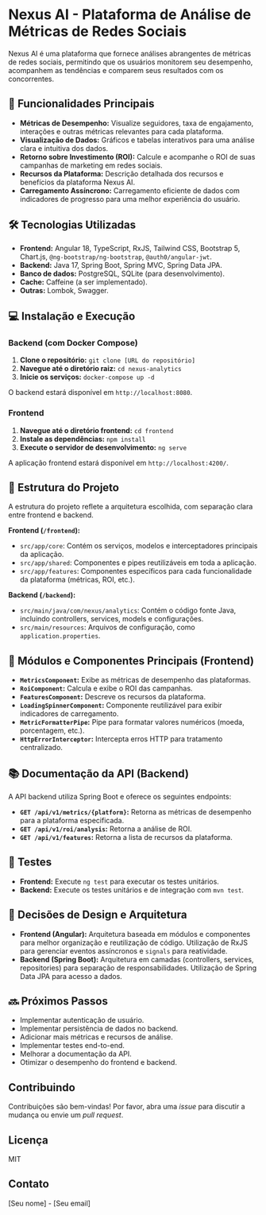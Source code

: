 # Nexus AI - Plataforma de Análise de Métricas de Redes Sociais

Nexus AI é uma plataforma que fornece análises abrangentes de métricas de redes sociais, permitindo que os usuários monitorem seu desempenho, acompanhem as tendências e comparem seus resultados com os concorrentes.

## 🚀 Funcionalidades Principais

- **Métricas de Desempenho:** Visualize seguidores, taxa de engajamento, interações e outras métricas relevantes para cada plataforma.
- **Visualização de Dados:** Gráficos e tabelas interativos para uma análise clara e intuitiva dos dados.
- **Retorno sobre Investimento (ROI):** Calcule e acompanhe o ROI de suas campanhas de marketing em redes sociais.
- **Recursos da Plataforma:** Descrição detalhada dos recursos e benefícios da plataforma Nexus AI.
- **Carregamento Assíncrono:**  Carregamento eficiente de dados com indicadores de progresso para uma melhor experiência do usuário.

## 🛠️ Tecnologias Utilizadas

- **Frontend:** Angular 18, TypeScript, RxJS, Tailwind CSS, Bootstrap 5, Chart.js, `@ng-bootstrap/ng-bootstrap`,  `@auth0/angular-jwt`.
- **Backend:** Java 17, Spring Boot, Spring MVC, Spring Data JPA.
- **Banco de dados:** PostgreSQL, SQLite (para desenvolvimento).
- **Cache:** Caffeine (a ser implementado).
- **Outras:** Lombok, Swagger.

## 💻 Instalação e Execução

### Backend (com Docker Compose)

1. **Clone o repositório:** `git clone [URL do repositório]`
2. **Navegue até o diretório raiz:** `cd nexus-analytics`
3. **Inicie os serviços:** `docker-compose up -d`

O backend estará disponível em `http://localhost:8080`.

### Frontend

1. **Navegue até o diretório frontend:** `cd frontend`
2. **Instale as dependências:** `npm install`
3. **Execute o servidor de desenvolvimento:** `ng serve`

A aplicação frontend estará disponível em `http://localhost:4200/`.

## 📂 Estrutura do Projeto

A estrutura do projeto reflete a arquitetura escolhida, com separação clara entre frontend e backend.

**Frontend (`/frontend`):**

- `src/app/core`: Contém os serviços, modelos e interceptadores principais da aplicação.
- `src/app/shared`: Componentes e pipes reutilizáveis em toda a aplicação.
- `src/app/features`: Componentes específicos para cada funcionalidade da plataforma (métricas, ROI, etc.).

**Backend (`/backend`):**

- `src/main/java/com/nexus/analytics`: Contém o código fonte Java, incluindo controllers, services, models e configurações.
- `src/main/resources`: Arquivos de configuração, como `application.properties`.

## 🧩 Módulos e Componentes Principais (Frontend)

- **`MetricsComponent`:** Exibe as métricas de desempenho das plataformas.
- **`RoiComponent`:** Calcula e exibe o ROI das campanhas.
- **`FeaturesComponent`:** Descreve os recursos da plataforma.
- **`LoadingSpinnerComponent`:** Componente reutilizável para exibir indicadores de carregamento.
- **`MetricFormatterPipe`:** Pipe para formatar valores numéricos (moeda, porcentagem, etc.).
- **`HttpErrorInterceptor`:** Intercepta erros HTTP para tratamento centralizado.

## 📚 Documentação da API (Backend)

A API backend utiliza Spring Boot e oferece os seguintes endpoints:

- **`GET /api/v1/metrics/{platform}`:** Retorna as métricas de desempenho para a plataforma especificada.
- **`GET /api/v1/roi/analysis`:** Retorna a análise de ROI.
- **`GET /api/v1/features`:** Retorna a lista de recursos da plataforma.

## 🧪 Testes

- **Frontend:** Execute `ng test` para executar os testes unitários.
- **Backend:**  Execute os testes unitários e de integração com `mvn test`.

## 🤔 Decisões de Design e Arquitetura

- **Frontend (Angular):** Arquitetura baseada em módulos e componentes para melhor organização e reutilização de código.  Utilização de RxJS para gerenciar eventos assíncronos e `signals` para reatividade.
- **Backend (Spring Boot):**  Arquitetura em camadas (controllers, services, repositories) para separação de responsabilidades.  Utilização de Spring Data JPA para acesso a dados.

## 🔜 Próximos Passos

- Implementar autenticação de usuário.
- Implementar persistência de dados no backend.
- Adicionar mais métricas e recursos de análise.
- Implementar testes end-to-end.
- Melhorar a documentação da API.
- Otimizar o desempenho do frontend e backend.

## Contribuindo

Contribuições são bem-vindas! Por favor, abra uma _issue_ para discutir a mudança ou envie um _pull request_.

## Licença

MIT

## Contato

[Seu nome] - [Seu email]
